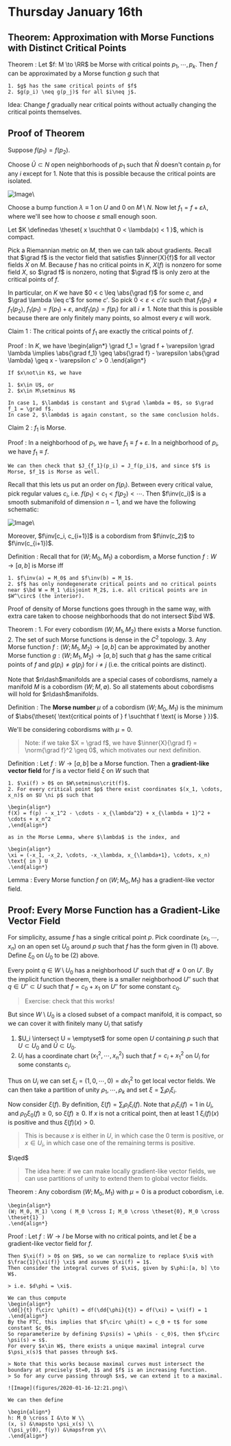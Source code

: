 # Thursday January 16th

## Theorem: Approximation with Morse Functions with Distinct Critical Points

Theorem
:   Let $f: M \to \RR$ be Morse with critical points $p_1, \cdots, p_k$.
    Then $f$ can be approximated by a Morse function $g$ such that

    1. $g$ has the same critical points of $f$
    2. $g(p_i) \neq g(p_j)$ for all $i\neq j$.


Idea: Change $f$ gradually near critical points without actually changing the critical points themselves.

## Proof of Theorem

Suppose $f(p_1) = f(p_2)$.

Choose $\bar U \subset N$ open neighborhoods of $p_1$ such that $\bar N$ doesn't contain $p_i$ for any $i$ except for 1.
Note that this is possible because the critical points are isolated.

![Image](figures/2020-01-16-11:05.png)\

Choose a bump function $\lambda \equiv 1$ on $U$ and $0$ on $M\setminus N$.
Now let $f_1 = f + \varepsilon \lambda$, where we'll see how to choose $\varepsilon$ small enough soon.

Let $K \definedas \theset{ x \suchthat 0 < \lambda(x) < 1 }$, which is compact.

Pick a Riemannian metric on $M$, then we can talk about gradients.
Recall that $\grad f$ is the vector field that satisfies $\inner{X}{f}$ for all vector fields $X$ on $M$.
Because $f$ has no critical points in $K$, $X(f)$ is nonzero for some field $X$, so $\grad f$ is nonzero, noting that $\grad f$ is only zero at the critical points of $f$.

In particular, on $K$ we have $0 < c \leq \abs{\grad f}$ for some $c$, and $\grad \lambda \leq c'$ for some $c'$.
So pick $0 < \varepsilon  < c'/c$ such that $f_1(p_1) \neq f_1(p_2)$, $f_1(p_1) = f(p_1) + \varepsilon$, and$f_1(p_i) = f(p_i)$ for all $i\neq 1$.
Note that this is possible because there are only finitely many points, so almost every $\varepsilon$ will work.

Claim 1
:   The critical points of $f_1$ are exactly the critical points of $f$.

Proof
:   In $K$, we have
    \begin{align*}
    \grad f_1 = \grad f + \varepsilon \grad \lambda \implies \abs{\grad f_1} \geq \abs{\grad f} - \varepsilon \abs{\grad \lambda} \geq x - \varepsilon c' > 0
    .\end{align*}

    If $x\not\in K$, we have

    1. $x\in U$, or
    2. $x\in M\setminus N$

    In case 1, $\lambda$ is constant and $\grad \lambda = 0$, so $\grad f_1 = \grad f$.
    In case 2, $\lambda$ is again constant, so the same conclusion holds.

Claim 2
: $f_1$ is Morse.

Proof
:   In a neighborhood of $p_1$, we have $f_1 \equiv f + \varepsilon$.
    In a neighborhood of $p_i$, we have $f_1 \equiv f$.

    We can then check that $J_{f_1}(p_i) = J_f(p_i)$, and since $f$ is Morse, $f_1$ is Morse as well.

Recall that this lets us put an order on $f(p_i)$.
Between every critical value, pick regular values $c_i$, i.e. $f(p_1) < c_1 < f(p_2) < \cdots$.
Then $f\inv(c_i)$ is a smooth submanifold of dimension $n-1$, and we have the following schematic:

![Image](figures/2020-01-16-11:26.png)\

Moreover, $f\inv[c_i, c_{i+1}]$ is a cobordism from $f\inv(c_2)$ to $f\inv(c_{i+1})$.

Definition
:   Recall that for $(W; M_0, M_1)$ a cobordism, a Morse function $f: W \to [a, b]$ is Morse iff

    1. $f\inv(a) = M_0$ and $f\inv(b) = M_1$.
    2. $f$ has only nondegenerate critical points and no critical points near $\bd W = M_1 \disjoint M_2$, i.e. all critical points are in $W^\circ$ (the interior).

Proof of density of Morse functions goes through in the same way, with extra care taken to choose neighborhoods that do not intersect $\bd W$.

Theorem
:   1. For every cobordism $(W; M_1, M_2)$ there exists a Morse function.
    2. The set of such Morse functions is dense in the $C^2$ topology.
    3. Any Morse function $f: (W; M_1, M_2) \to [a, b]$ can be approximated by another Morse function $g: (W; M_1, M_2) \to [a, b]$ such that $g$ has the same critical points of $f$ and $g(p_i) \neq g(p_j)$ for $i\neq j$ (i.e. the critical points are distinct).

Note that $n\dash$manifolds are a special cases of cobordisms, namely a manifold $M$ is a cobordism $(W; M, \emptyset)$.
So all statements about cobordisms will hold for $n\dash$manifolds.

Definition
: The **Morse number** $\mu$ of a cobordism $(W; M_0, M_1)$ is the minimum of $\abs{\theset{ \text{critical points of } f \suchthat f \text{ is Morse } }}$.

We'll be considering cobordisms with $\mu = 0$.

> Note: if we take $X = \grad f$, we have $\inner{X}{\grad f} = \norm{\grad f}^2 \geq 0$, which motivates our next definition.

Definition
:   Let $f: W \to [a, b]$ be a Morse function.
    Then a **gradient-like vector field** for $f$ is a vector field $\xi$ on $W$ such that

    1. $\xi(f) > 0$ on $W\setminus\crit(f)$.
    2. For every critical point $p$ there exist coordinates $(x_1, \cdots, x_n)$ on $U \ni p$ such that

    \begin{align*}
    f(X) = f(p) - x_1^2 - \cdots - x_{\lambda^2} + x_{\lambda + 1}^2 + \cdots + x_n^2
    ,\end{align*}

    as in the Morse Lemma, where $\lambda$ is the index, and

    \begin{align*}
    \xi = (-x_1, -x_2, \cdots, -x_\lambda, x_{\lambda+1}, \cdots, x_n) \text{ in } U
    .\end{align*}

Lemma
: Every Morse function $f$ on $(W; M_0, M_1)$ has a gradient-like vector field.

## Proof: Every Morse Function has a Gradient-Like Vector Field

For simplicity, assume $f$ has a single critical point $p$.
Pick coordinate $(x_1, \cdots, x_n)$ on an open set $U_0$ around $p$ such that $f$ has the form given in (1) above.
Define $\xi_0$ on $U_0$ to be (2) above.

Every point $q\in W\setminus U_0$ has a neighborhood $U'$ such that $df\neq 0$ on $U'$.
By the implicit function theorem, there is a smaller neighborhood $U''$ such that $q \in U'' \subset U$ such that $f= c_0 + x_1$ on $U''$ for some constant $c_0$.

> Exercise: check that this works!

But since $W\setminus U_0$ is a closed subset of a compact manifold, it is compact, so we can cover it with finitely many $U_i$ that satisfy

1. $U_i \intersect U = \emptyset$ for some open $U$ containing $p$ such that $U\subset U_0$ and $\bar U \subset U_0$.
2. $U_i$ has a coordinate chart $(x_1^2, \cdots, x_n^2)$ such that $f = c_i + x_1^2$ on $U_i$ for some constants $c_i$.

Thus on $U_i$ we can set $\xi_i = (1, 0, \cdots, 0) = \dd{}{x_1^2}$ to get local vector fields.
We can then take a partition of unity $\rho_1, \cdots, \rho_k$ and set $\xi = \sum_i \rho_i \xi_i$.

Now consider $\xi(f)$.
By definition, $\xi(f) = \sum_i \rho_i \xi_i (f)$.
Note that $\rho_i \xi_i (f) = 1$ in $U_i$, and $\rho_0 \xi_0 (f) \geq 0$, so $\xi(f) \geq 0$.
If $x$ is not a critical point, then at least 1 $\xi_i(f)(x)$ is positive and thus $\xi(f)(x) > 0$.

> This is because $x$ is either in $U$, in which case the 0 term is positive, or $x \in U_i$, in which case one of the remaining terms is positive.

$\qed$

> The idea here: if we can make locally gradient-like vector fields, we can use partitions of unity to extend them to global vector fields.

Theorem
:   Any cobordism $(W; M_0, M_1)$ with $\mu = 0$ is a product cobordism, i.e.

    \begin{align*}
    (W; M_0, M_1) \cong ( M_0 \cross I; M_0 \cross \theset{0}, M_0 \cross \theset{1} )
    .\end{align*}

Proof
:   Let $f: W \to I$ be Morse with no critical points, and let $\xi$ be a gradient-like vector field for $f$.

    Then $\xi(f) > 0$ on $W$, so we can normalize to replace $\xi$ with $\frac{1}{\xi(f)} \xi$ and assume $\xi(f) = 1$.
    Then consider the integral curves of $\xi$, given by $\phi:[a, b] \to W$.

    > i.e. $d\phi = \xi$.

    We can thus compute
    \begin{align*}
    \dd{}{t} f\circ \phi(t) = df(\dd{\phi}{t}) = df(\xi) = \xi(f) = 1
    .\end{align*}
    By the FTC, this implies that $f\circ \phi(t) = c_0 + t$ for some constant $c_0$.
    So reparameterize by defining $\psi(s) = \phi(s - c_0)$, then $f\circ \psi(s) = s$.
    For every $x\in W$, there exists a unique maximal integral curve $\psi_x(s)$ that passes through $x$.

    > Note that this works because maximal curves must intersect the boundary at precisely $t=0, 1$ and $f$ is an increasing function.
    > So for any curve passing through $x$, we can extend it to a maximal.

    ![Image](figures/2020-01-16-12:21.png)\

    We can then define

    \begin{align*}
    h: M_0 \cross I &\to W \\
    (x, s) &\mapsto \psi_x(s) \\
    (\psi_y(0), f(y)) &\mapsfrom y\\
    .\end{align*}
